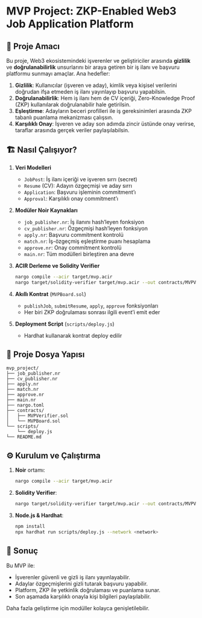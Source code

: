 # MVP Project: ZKP-Enabled Web3 Job Application Platform

## 🚀 Proje Amacı

Bu proje, Web3 ekosistemindeki işverenler ve geliştiriciler arasında **gizlilik** ve **doğrulanabilirlik** unsurlarını bir araya getiren bir iş ilanı ve başvuru platformu sunmayı amaçlar. Ana hedefler:

1. **Gizlilik**: Kullanıcılar (işveren ve aday), kimlik veya kişisel verilerini doğrudan ifşa etmeden iş ilanı yayınlayıp başvuru yapabilsin.
2. **Doğrulanabilirlik**: Hem iş ilanı hem de CV içeriği, Zero-Knowledge Proof (ZKP) kullanılarak doğrulanabilir hale getirilsin.
3. **Eşleştirme**: Adayların beceri profilleri ile iş gereksinimleri arasında ZKP tabanlı puanlama mekanizması çalışsın.
4. **Karşılıklı Onay**: İşveren ve aday son adımda zincir üstünde onay verirse, taraflar arasında gerçek veriler paylaşılabilsin.

## 🏗️ Nasıl Çalışıyor?

1. **Veri Modelleri**  
   - `JobPost`: İş ilanı içeriği ve işveren sırrı (secret)  
   - `Resume` (CV): Adayın özgeçmişi ve aday sırrı  
   - `Application`: Başvuru işleminin commitment’ı  
   - `Approval`: Karşılıklı onay commitment’ı  

2. **Modüler Noir Kaynakları**  
   - `job_publisher.nr`: İş ilanını hash’leyen fonksiyon  
   - `cv_publisher.nr`: Özgeçmişi hash’leyen fonksiyon  
   - `apply.nr`: Başvuru commitment kontrolü  
   - `match.nr`: İş-özgeçmiş eşleştirme puanı hesaplama  
   - `approve.nr`: Onay commitment kontrolü  
   - `main.nr`: Tüm modülleri birleştiren ana devre  

3. **ACIR Derleme ve Solidity Verifier**  
   ```bash
   nargo compile --acir target/mvp.acir
   nargo target/solidity-verifier target/mvp.acir --out contracts/MVPVerifier.sol
   ```

4. **Akıllı Kontrat** (`MVPBoard.sol`)  
   - `publishJob`, `submitResume`, `apply`, `approve` fonksiyonları  
   - Her biri ZKP doğrulaması sonrası ilgili event’i emit eder

5. **Deployment Script** (`scripts/deploy.js`)  
   - Hardhat kullanarak kontrat deploy edilir

## 📂 Proje Dosya Yapısı

```
mvp_project/
├── job_publisher.nr
├── cv_publisher.nr
├── apply.nr
├── match.nr
├── approve.nr
├── main.nr
├── nargo.toml
├── contracts/
│   ├── MVPVerifier.sol
│   └── MVPBoard.sol
└── scripts/
    └── deploy.js
└── README.md
```

## ⚙️ Kurulum ve Çalıştırma

1. **Noir** ortamı:
   ```bash
   nargo compile --acir target/mvp.acir
   ```
2. **Solidity Verifier**:
   ```bash
   nargo target/solidity-verifier target/mvp.acir --out contracts/MVPVerifier.sol
   ```
3. **Node.js & Hardhat**:
   ```bash
   npm install
   npx hardhat run scripts/deploy.js --network <network>
   ```

## 🎯 Sonuç

Bu MVP ile:
- İşverenler güvenli ve gizli iş ilanı yayınlayabilir.
- Adaylar özgeçmişlerini gizli tutarak başvuru yapabilir.
- Platform, ZKP ile yetkinlik doğrulaması ve puanlama sunar.
- Son aşamada karşılıklı onayla kişi bilgileri paylaşılabilir.

Daha fazla geliştirme için modüller kolayca genişletilebilir.
